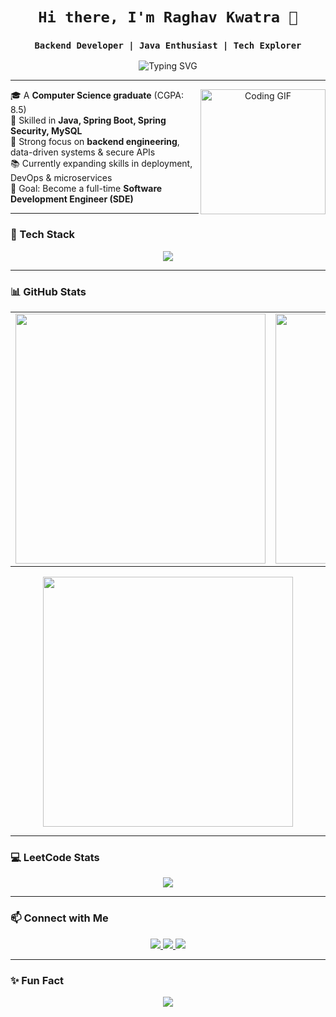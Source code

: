 
<h1 align="center"><code>Hi there, I'm Raghav Kwatra 👋</code></h1>
<h3 align="center"><code>Backend Developer | Java Enthusiast | Tech Explorer</code></h3>

<p align="center">
  <img src="https://readme-typing-svg.herokuapp.com?font=Fira+Code&size=22&pause=1000&color=00ADB5&center=true&vCenter=true&width=600&lines=Backend+Developer+%F0%9F%92%BB;Java+%7C+Spring+Boot+Specialist+%E2%9C%A8;Always+Learning+New+Tech+%F0%9F%93%9A;Let's+Build+Something+Great+Together+%F0%9F%9A%80" alt="Typing SVG" />
</p>

---

<p align="center">
  <img align="right" src="https://github.com/user-attachments/assets/9a078cc5-d519-4814-9dee-48104a9e0973" width="200px" alt="Coding GIF" />
</p>

<p>
  🎓 A <b>Computer Science graduate</b> (CGPA: 8.5)<br>
  💼 Skilled in <b>Java, Spring Boot, Spring Security, MySQL</b><br>
  🧠 Strong focus on <b>backend engineering</b>, data-driven systems & secure APIs<br>
  📚 Currently expanding skills in deployment, DevOps & microservices<br>
  🎯 Goal: Become a full-time <b>Software Development Engineer (SDE)</b><br>
</p>

---

### 🚀 Tech Stack

<p align="center">
  <img src="https://skillicons.dev/icons?i=java,spring,maven,html,css,js,react,mysql,mongodb" />
</p>

---


<h3 align="left">📊 GitHub Stats</h3>

<table align="center">
  <tr>
    <td align="center">
      <img src="https://github-readme-stats.vercel.app/api?username=raghavkwatra&show_icons=true&theme=tokyonight&hide=issues" width="400"/>
    </td>
    <td align="center">
      <img src="https://github-readme-streak-stats.herokuapp.com/?user=raghavkwatra&theme=tokyonight" width="400"/>
    </td>
  </tr>
</table>

<p align="center">
  <img src="https://github-readme-stats.vercel.app/api/top-langs/?username=raghavkwatra&layout=compact&theme=tokyonight" width="400" />
</p>

---

### 💻 LeetCode Stats

<p align="center">
  <img src="https://leetcard.jacoblin.cool/raghavkwatra?theme=dark&font=baloo&ext=contest" />
</p>

---

### 📫 Connect with Me

<p align="center">
  <a href="https://www.linkedin.com/in/raghavkwatra/" target="_blank">
    <img src="https://img.shields.io/badge/LinkedIn-blue?style=for-the-badge&logo=linkedin" />
  </a>
  <a href="rkwatra454@gmail.com">
    <img src="https://img.shields.io/badge/Gmail-red?style=for-the-badge&logo=gmail&logoColor=white" />
  </a>
  <a href="https://github.com/raghavkwatra" target="_blank">
    <img src="https://img.shields.io/badge/GitHub-black?style=for-the-badge&logo=github" />
  </a>
</p>

---

### ✨ Fun Fact

<p align="center">
  <img src="https://quotes-github-readme.vercel.app/api?type=horizontal&theme=radical" />
</p>

